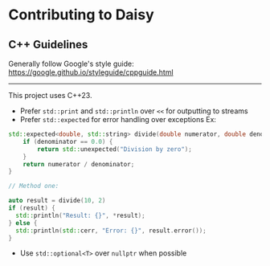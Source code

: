 # Contributing to Daisy

## C++ Guidelines
Generally follow Google's style guide: https://google.github.io/styleguide/cppguide.html

---

This project uses C++23.
- Prefer `std::print` and `std::println` over `<<` for outputting to streams
- Prefer `std::expected` for error handling over exceptions
Ex:
```cpp
std::expected<double, std::string> divide(double numerator, double denominator) {
    if (denominator == 0.0) {
        return std::unexpected("Division by zero");
    }
    return numerator / denominator;
}

// Method one:

auto result = divide(10, 2)
if (result) {
  std::println("Result: {}", *result);
} else {
  std::println(std::cerr, "Error: {}", result.error());
}
```
- Use `std::optional<T>` over `nullptr` when possible
